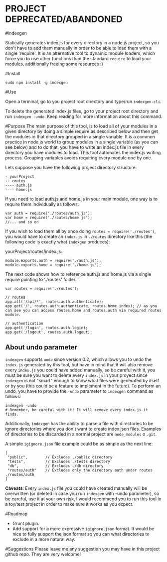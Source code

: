 # PROJECT DEPRECATED/ABANDONED
#indexgen

Statically generates index.js for every directory in a node.js project, so you don't have to add them manually in order to be able to load them with a single 'require'.
It is an alternative tool to dynamic module loaders, which force you to use other functions than the standard `require` to load your modules, additionally freeing some resources :)

#Install
```
sudo npm install -g indexgen
```

#Use

Open a terminal, go to you project root directory and type/run `indexgen-cli`.

To delete the generated index.js files, go to your project root directory and run `indexgen -undo`. Keep reading for more information about this command.


#Purpose
The main purpose of this tool, is to load all of your modules in a given directory by doing a simple require as described below and then get the modules in that directory grouped in a single variable. It is a common practice in node.js world to group modules in a single variable (as you can see below) and to do that, you have to write an index.js file in every directory you have modules to load. This tool automates the index.js writing process. Grouping variables avoids requiring every module one by one.

Lets suppose you have the following project directory structure:
```
- yourProject
-- routes
---- auth.js
---- home.js
```
If you need to load auth.js and home.js in your main module, one way is to require them individually as follows:
```
var auth = require('./routes/auth.js');
var home = require('./routes/home.js');
//... and so on
```
If you wish to load them all by once doing `routes = require('./routes')`, you would have to create an `index.js` in `./routes` directory like this (the following code is exactly what `indexgen` produces):

yourProject/routes/index.js:

```
module.exports.auth = require('./auth.js');
module.exports.home = require('./home.js');
```
The next code shows how to reference auth.js and home.js via a single require pointing to './routes' folder.

```
var routes = require('./routes');

// routes
app.all('/api/*', routes.auth.authenticate);
app.get('/', routes.auth.authenticate, routes.home.index); // as you can see you can access routes.home and routes.auth via required routes module.

// authentication
app.get('/login', routes.auth.login);
app.get('/logout', routes.auth.logout);

```
## About undo parameter
`indexgen`  supports `undo` since version 0.2, which allows you to undo the `index.js` generated by this tool, but have in mind that it will also remove every `index.js` you could have added manually, so be careful with it, you must be sure you want to delete every `index.js` in your proyect since `indexgen` is not "smart" enough to know what files were generated by itself or by you (this could be a feature to implement in the future).
To perform an undo, you have to provide the `-undo` parameter to `indexgen` command as follows:

```
indexgen -undo
# Remember, be careful with it! It will remove every index.js it finds.
```

Additionally, `indexgen` has the ability to parse a file with directories to be ignore directories where you don't want to create index.json files. Examples of directories to be discarded in a normal project are `node_modules` o `.git`.

A simple `igignore.json` file example could be as simple as the next line: 
```
[
 "public",        // Excludes ./public directory
 "tests",         // Excludes ./tests directory
 "db",            // Excludes ./db directory
 "routes/auth"    // Excludes only the directory auth under routes ./routes/auth
]
```
**Caveats**: Every `index.js` file you could have created manually will be overwritten (or deleted in case you run `indexgen` with -undo parameter), so be careful, use it at your own risk. I would recommend you to run this tool in a toy/test project in order to make sure it works as you expect.

#Roadmap
- Grunt plugin.
- Add support for a more expressive `igignore.json` format. It would be nice to fully support the json format so you can what directories to exclude in a more natural way.

#Suggestions
Please leave me any suggestion you may have in this project github repo.
They are very welcome!
